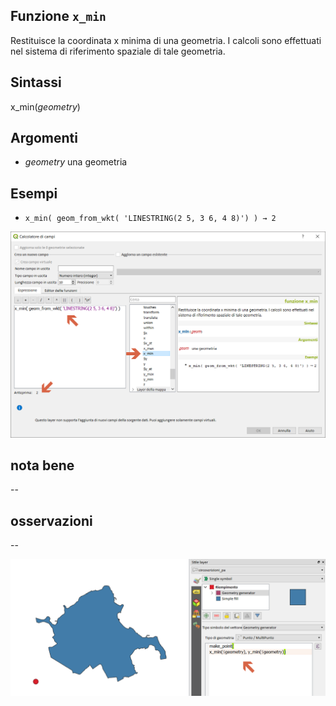 ## Funzione `x_min`

Restituisce la coordinata x minima di una geometria. I calcoli sono effettuati nel sistema di riferimento spaziale di tale geometria.

## Sintassi

x_min(_geometry_)

## Argomenti

* _geometry_ una geometria

## Esempi

* `x_min( geom_from_wkt( 'LINESTRING(2 5, 3 6, 4 8)') ) → 2`

<img src="/img/geometria/x_min/x_min1.png">

## nota bene

--

## osservazioni

--

<img src="/img/geometria/x_min/x_min2.png">